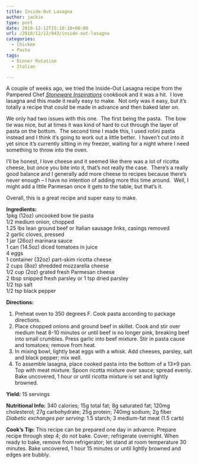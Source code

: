 ```yaml
---
title: Inside-Out Lasagna
author: jackie
type: post
date: 2010-12-12T15:10:10+00:00
url: /2010/12/12/943/inside-out-lasagna
categories:
  - Chicken
  - Pasta
tags:
  - Dinner Rotation
  - Italian

---
```

A couple of weeks ago, we tried the Inside-Out Lasagna recipe from the Pampered Chef [_Stoneware Inspirations_][1] cookbook and it was a hit.  I love lasagna and this made it really easy to make.  Not only was it easy, but it&#8217;s totally a recipe that could be made in advance and then baked later on.

We only had two issues with this one.  The first being the pasta.  The bow tie was nice, but at times it was kind of hard to cut through the layer of pasta on the bottom.  The second time I made this, I used rotini pasta instead and I think it&#8217;s going to work out a little better.  I haven&#8217;t cut into it yet since it&#8217;s currently sitting in my freezer, waiting for a night where I need something to throw into the oven.

I&#8217;ll be honest, I love cheese and it seemed like there was a lot of ricotta cheese, but once you bite into it, that&#8217;s not really the case.  There&#8217;s a really good balance and I generally add more cheese to recipes because there&#8217;s never enough &#8211; I have no intention of adding more this time around.  Well, I might add a little Parmesan once it gets to the table, but that&#8217;s it.

Overall, this is a great recipe and super easy to make.

**Ingredients:**  
1pkg (12oz) uncooked bow tie pasta  
1/2 medium onion, chopped  
1.25 lbs lean ground beef or Italian sausage links, casings removed  
2 garlic cloves, pressed  
1 jar (26oz) marinara sauce  
1 can (14.5oz) diced tomatoes in juice  
4 eggs  
1 container (32oz) part-skim ricotta cheese  
2 cups (8oz) shredded mozzarella cheese  
1/2 cup (2oz) grated fresh Parmesan cheese  
2 tbsp snipped fresh parsley or 1 tsp dried parsley  
1/2 tsp salt  
1/2 tsp black pepper

**Directions:**

  1. Preheat oven to 350 degrees F. Cook pasta according to package directions.
  2. Place chopped onions and ground beef in skillet. Cook and stir over medium heat 8-10 minutes or until beef is no longer pink, breaking beef into small crumbles. Press garlic into beef mixture. Stir in pasta cause and tomatoes; remove from heat.
  3. In mixing bowl, lightly beat eggs with a whisk. Add cheeses, parsley, salt and black pepper; mix well.
  4. To assemble lasagna, place cooked pasta into the bottom of a 13&#215;9 pan. Top with meat mixture. Spoon ricotta mixture over sauce; spread evenly. Bake uncovered, 1 hour or until ricotta mixture is set and lightly browned.

**Yield:** 15 servings

**Nutritional Info:** 340 calories; 15g total fat; 8g saturated fat; 120mg cholesterol; 27g carbohydrate; 25g protein; 740mg sodium; 2g fiber  
_Diabetic exchanges per serving_: 1.5 starch; 3 medium-fat meat (1.5 carb)

**Cook&#8217;s Tip:** This recipe can be prepared one day in advance. Prepare recipe through step 4; do not bake. Cover; refrigerate overnight. When ready to bake, remove from refrigerator; let stand at room temperature 30 minutes. Bake uncovered, 1 hour 15 minutes or until lightly browned and edges are bubbly.

 [1]: http://www.pamperedchef.com/ordering/prod_details.tpc?prodId=10966